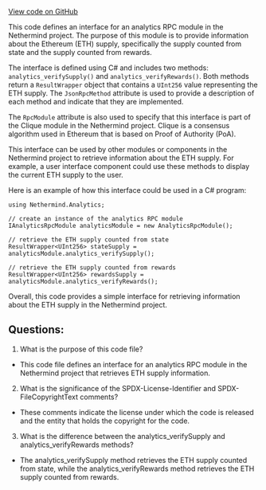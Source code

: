 [View code on GitHub](https://github.com/NethermindEth/nethermind/src/Nethermind/Nethermind.Analytics/IAnalyticsRpcModule.cs)

This code defines an interface for an analytics RPC module in the Nethermind project. The purpose of this module is to provide information about the Ethereum (ETH) supply, specifically the supply counted from state and the supply counted from rewards. 

The interface is defined using C# and includes two methods: `analytics_verifySupply()` and `analytics_verifyRewards()`. Both methods return a `ResultWrapper` object that contains a `UInt256` value representing the ETH supply. The `JsonRpcMethod` attribute is used to provide a description of each method and indicate that they are implemented. 

The `RpcModule` attribute is also used to specify that this interface is part of the Clique module in the Nethermind project. Clique is a consensus algorithm used in Ethereum that is based on Proof of Authority (PoA). 

This interface can be used by other modules or components in the Nethermind project to retrieve information about the ETH supply. For example, a user interface component could use these methods to display the current ETH supply to the user. 

Here is an example of how this interface could be used in a C# program:

```
using Nethermind.Analytics;

// create an instance of the analytics RPC module
IAnalyticsRpcModule analyticsModule = new AnalyticsRpcModule();

// retrieve the ETH supply counted from state
ResultWrapper<UInt256> stateSupply = analyticsModule.analytics_verifySupply();

// retrieve the ETH supply counted from rewards
ResultWrapper<UInt256> rewardsSupply = analyticsModule.analytics_verifyRewards();
```

Overall, this code provides a simple interface for retrieving information about the ETH supply in the Nethermind project.
## Questions: 
 1. What is the purpose of this code file?
- This code file defines an interface for an analytics RPC module in the Nethermind project that retrieves ETH supply information.

2. What is the significance of the SPDX-License-Identifier and SPDX-FileCopyrightText comments?
- These comments indicate the license under which the code is released and the entity that holds the copyright for the code.

3. What is the difference between the analytics_verifySupply and analytics_verifyRewards methods?
- The analytics_verifySupply method retrieves the ETH supply counted from state, while the analytics_verifyRewards method retrieves the ETH supply counted from rewards.